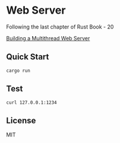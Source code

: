 # Web Server
Following the last chapter of Rust Book - 20

[Building a Multithread Web Server](https://doc.rust-lang.org/book/ch20-00-final-project-a-web-server.html)

## Quick Start
```console
cargo run
```

## Test
```console
curl 127.0.0.1:1234
```

## License
MIT
